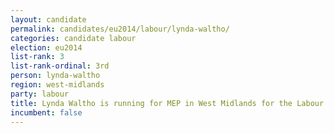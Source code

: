 ```yaml
---
layout: candidate
permalink: candidates/eu2014/labour/lynda-waltho/
categories: candidate labour
election: eu2014
list-rank: 3
list-rank-ordinal: 3rd
person: lynda-waltho
region: west-midlands
party: labour
title: Lynda Waltho is running for MEP in West Midlands for the Labour Party
incumbent: false
---
```


